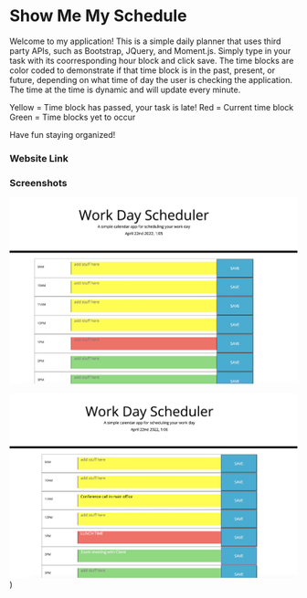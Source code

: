 # Show Me My Schedule

Welcome to my application! This is a simple daily planner that uses third party APIs, such as Bootstrap, JQuery, and Moment.js. Simply type in your task with its coorresponding hour block and click save. The time blocks are color coded to demonstrate if that time block is in the past, present, or future, depending on what time of day the user is checking the application. The time at the time is dynamic and will update every minute. 

Yellow = Time block has passed, your task is late!
Red = Current time block
Green = Time blocks yet to occur

Have fun staying organized!

### Website Link



### Screenshots 
![Screenshot 1](/screenshots/screenshots-1.jpeg)

![Screenshot 2](/screenshots/screenshots-2.jpeg))